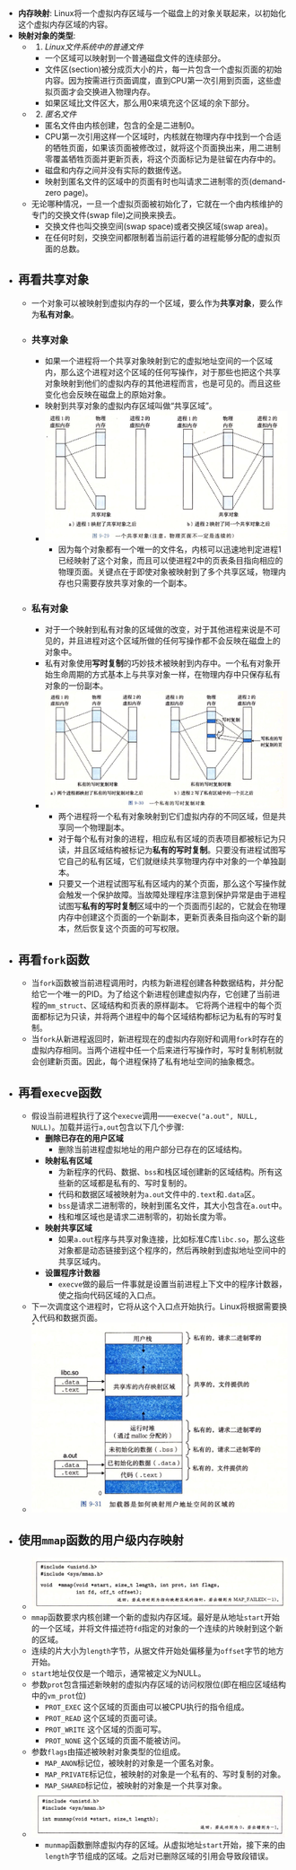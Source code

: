 - **内存映射**: Linux将一个虚拟内存区域与一个磁盘上的对象关联起来，以初始化这个虚拟内存区域的内容。
- **映射对象的类型**:
	- 1) _Linux文件系统中的普通文件_
		- 一个区域可以映射到一个普通磁盘文件的连续部分。
		- 文件区(section)被分成页大小的片，每一片包含一个虚拟页面的初始内容。因为按需进行页面调度，直到CPU第一次引用到页面，这些虚拟页面才会交换进入物理内存。
		- 如果区域比文件区大，那么用0来填充这个区域的余下部分。
	- 2) _匿名文件_
		- 匿名文件由内核创建，包含的全是二进制0。
		- CPU第一次引用这样一个区域时，内核就在物理内存中找到一个合适的牺牲页面，如果该页面被修改过，就将这个页面换出来，用二进制零覆盖牺牲页面并更新页表，将这个页面标记为是驻留在内存中的。
		- 磁盘和内存之间并没有实际的数据传送。
		- 映射到匿名文件的区域中的页面有时也叫请求二进制零的页(demand-zero page)。
	- 无论哪种情况，一旦一个虚拟页面被初始化了，它就在一个由内核维护的专门的交换文件(swap file)之间换来换去。
		- 交换文件也叫交换空间(swap space)或者交换区域(swap area)。
		- 在任何时刻，交换空间都限制着当前运行着的进程能够分配的虚拟页面的总数。
- ## 再看共享对象
	- 一个对象可以被映射到虚拟内存的一个区域，要么作为**共享对象**，要么作为**私有对象**。
	- ### 共享对象
		- 如果一个进程将一个共享对象映射到它的虚拟地址空间的一个区域内，那么这个进程对这个区域的任何写操作，对于那些也把这个共享对象映射到他们的虚拟内存的其他进程而言，也是可见的。而且这些变化也会反映在磁盘上的原始对象。
		- 映射到共享对象的虚拟内存区域叫做“共享区域”。
		- ![image.png](../assets/image_1661306092477_0.png)
			- 因为每个对象都有一个唯一的文件名，内核可以迅速地判定进程1已经映射了这个对象，而且可以使进程2中的页表条目指向相应的物理页面。关键点在于即使对象被映射到了多个共享区域，物理内存也只需要存放共享对象的一个副本。
	- ### 私有对象
		- 对于一个映射到私有对象的区域做的改变，对于其他进程来说是不可见的，并且进程对这个区域所做的任何写操作都不会反映在磁盘上的对象中。
		- 私有对象使用**写时复制**的巧妙技术被映射到内存中。一个私有对象开始生命周期的方式基本上与共享对象一样，在物理内存中只保存私有对象的一份副本。
		- ![image.png](../assets/image_1661306604700_0.png)
			- 两个进程将一个私有对象映射到它们虚拟内存的不同区域，但是共享同一个物理副本。
			- 对于每个私有对象的进程，相应私有区域的页表项目都被标记为只读，并且区域结构被标记为**私有的写时复制**。只要没有进程试图写它自己的私有区域，它们就继续共享物理内存中对象的一个单独副本。
			- 只要又一个进程试图写私有区域内的某个页面，那么这个写操作就会触发一个保护故障。当故障处理程序注意到保护异常是由于进程试图写**私有的写时复制**区域中的一个页面而引起的，它就会在物理内存中创建这个页面的一个新副本，更新页表条目指向这个新的副本，然后恢复这个页面的可写权限。
- ## 再看`fork`函数
	- 当`fork`函数被当前进程调用时，内核为新进程创建各种数据结构，并分配给它一个唯一的PID。为了给这个新进程创建虚拟内存，它创建了当前进程的`mm_struct`、区域结构和页表的原样副本。 它将两个进程中的每个页面都标记为只读，并将两个进程中的每个区域结构都标记为私有的写时复制。
	- 当`fork`从新进程返回时，新进程现在的虚拟内存刚好和调用`fork`时存在的虚拟内存相同。当两个进程中任一个后来进行写操作时，写时复制机制就会创建新页面。因此，每个进程保持了私有地址空间的抽象概念。
- ## 再看`execve`函数
	- 假设当前进程执行了这个`execve`调用——`execve("a.out", NULL, NULL)`。加载并运行`a,out`包含以下几个步骤:
		- **删除已存在的用户区域**
			- 删除当前进程虚拟地址的用户部分已存在的区域结构。
		- **映射私有区域**
			- 为新程序的代码、数据、`bss`和栈区域创建新的区域结构。所有这些新的区域都是私有的、写时复制的。
			- 代码和数据区域被映射为`a.out`文件中的`.text`和`.data`区。
			- `bss`是请求二进制零的，映射到匿名文件，其大小包含在`a.out`中。
			- 栈和堆区域也是请求二进制零的，初始长度为零。
		- **映射共享区域**
			- 如果`a.out`程序与共享对象连接，比如标准C库`libc.so`，那么这些对象都是动态链接到这个程序的，然后再映射到虚拟地址空间中的共享区域内。
		- **设置程序计数器**
			- `execve`做的最后一件事就是设置当前进程上下文中的程序计数器，使之指向代码区域的入口点。
	- 下一次调度这个进程时，它将从这个入口点开始执行。Linux将根据需要换入代码和数据页面。
	- ![image.png](../assets/image_1661309266630_0.png)
- ## 使用`mmap`函数的用户级内存映射
	- ![image.png](../assets/image_1661309662050_0.png)
	- `mmap`函数要求内核创建一个新的虚拟内存区域。最好是从地址`start`开始的一个区域，并将文件描述符`fd`指定的对象的一个连续的片映射到这个新的区域。
	- 连续的片大小为`length`字节，从据文件开始处偏移量为`offset`字节的地方开始。
	- `start`地址仅仅是一个暗示，通常被定义为NULL。
	- 参数`prot`包含描述新映射的虚拟内存区域的访问权限位(即在相应区域结构中的`vm_prot`位)
		- `PROT_EXEC` 这个区域的页面由可以被CPU执行的指令组成。
		- `PROT_READ` 这个区域的页面可读。
		- `PROT_WRITE` 这个区域的页面可写。
		- `PROT_NONE` 这个区域的页面不能被访问。
	- 参数`flags`由描述被映射对象类型的位组成。
		- `MAP_ANON`标记位，被映射的对象是一个匿名对象。
		- `MAP_PRIVATE`标记位，被映射的对象是一个私有的、写时复制的对象。
		- `MAP_SHARED`标记位，被映射的对象是一个共享对象。
	- ![image.png](../assets/image_1661323024245_0.png)
		- `munmap`函数删除虚拟内存的区域。从虚拟地址`start`开始，接下来的由`length`字节组成的区域。之后对已删除区域的引用会导致段错误。